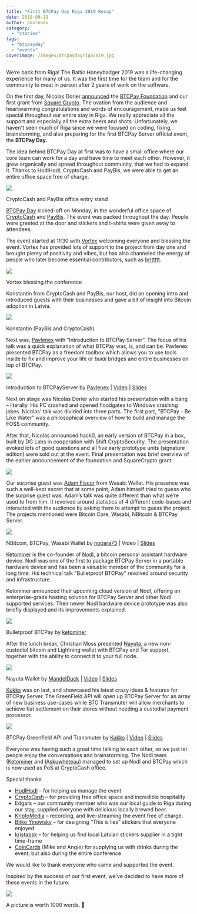 ```yaml
---
title: "First BTCPay Day Riga 2019 Recap"
date: 2019-09-19
author: pavlenex
category:
  - "stories"
tags:
  - "btcpayday"
  - "events"
coverImage: /images/btcpaydayriga2019.jpg
---
```


We’re back from Riga! The Baltic Honeybadger 2019 was a life-changing experience for many of us. It was the first time for the team and for the community to meet in person after 2 years of work on the software.

On the first day, Nicolas Dorier [announced](https://youtu.be/2IpZWSWUIVE?t=33230) the [BTCPay Foundation](https://foundation.btcpayserver.org/) and our first grant from [Square Crypto](https://twitter.com/sqcrypto). The ovation from the audience and heartwarming congratulations and words of encouragement, made us feel special throughout our entire stay in Riga. We really appreciate all the support and especially all the extra beers and shots. Unfortunately, we haven't seen much of Riga since we were focused on coding, fixing, brainstorming, and also preparing for the first BTCPay Server official event, the **BTCPay Day.**

The idea behind BTCPay Day at first was to have a small office where our core team can work for a day and have time to meet each other. However, it grew organically and spread throughout community, that we had to expand it. Thanks to HodlHodl, CryptoCash and PayBis, we were able to get an entire office space free of charge.

![](/images/cryptocashofficeriga-768x1024.jpg)

CryptoCash and PayBis office entry stand

[BTCPay Day](https://blog.btcpayserver.org/btcpay-day-2019/) kicked-off on Monday, in the wonderful office space of [CryptoCash](https://twitter.com/Cryptocash_Riga) and [PayBis](https://paybis.com/). The event was packed throughout the day. People were greeted at the door and stickers and t-shirts were given away to attendees.

The event started at 11:30 with [Vortex](https://twitter.com/theonevortex) welcoming everyone and blessing the event. Vortex has provided lots of support to the project from day one and brought plenty of positivity and vibes, but has also channeled the energy of people who later become essential contributors, such as [brittttt](https://github.com/britttttk).

![](/images/Screen-Shot-2019-09-18-at-14.48.18.png)

Vortex blessing the conference

Konstantin from CryptoCash and PayBis, our host, did an opening intro and introduced guests with their businesses and gave a bit of insight into Bitcoin adoption in Latvia.

![](/images/Konstantin-1024x768.jpg)

Konstantin (PayBis and CryptoCash)

Next was, [Pavlenex](https://github.com/pavlenex) with “Introduction to BTCPay Server”. The focus of his talk was a quick explanation of what BTCPay was, is, and can be. Pavlenex presented BTCPay as a freedom toolbox which allows you to use tools inside to fix and improve your life or _buidl_ bridges and entire businesses on top of BTCPay.

![](/images/Screen-Shot-2019-09-18-at-14.34.00-1024x667.png)

Introduction to BTCPayServer by [Pavlenex](https://twitter.com/pavlenex) [|](https://www.facebook.com/kriptomedia/videos/vl.418099655731067/2898112140218815/?type=1) [](https://twitter.com/pavlenex)[Video](https://www.facebook.com/kriptomedia/videos/vl.418099655731067/2898112140218815/?type=1) | [Slides](https://www.slideshare.net/AndrewCamilleri11/btcpayday-2019-riga-introduction-to-btcpay-server)

Next on stage was Nicolas Dorier who started his presentation with a bang – literally. His PC crashed and opened floodgates to Windows crashing jokes. Nicolas' talk was divided into three parts. The first part, "BTCPay - Be Like Water" was a philosophical overview of how to build and manage the FOSS community.

After that, Nicolas announced hack0, an early version of BTCPay in a box, built by DG Labs in cooperation with Shift CryptoSecurity. The presentation evoked lots of good questions and all five early prototype units (signature edition) were sold out at the event. Final presentation was brief overview of the earlier announcement of the foundation and SquareCrypto grant.

![](/images/EEk3LgmXUAA0_9v-1024x768.jpg)

Our surprise guest was [Adam Fiscor](https://twitter.com/nopara73/) from Wasabi Wallet. His presence was such a well-kept secret that at some point, Adam himself tried to guess who the surprise guest was. Adam’s talk was quite different than what we’re used to from him. It revolved around statistics of 4 different code-bases and interacted with the audience by asking them to attempt to guess the project. The projects mentioned were Bitcoin Core, Wasabi, NBitcoin & BTCPay Server.

![](/images/nopara.jpg)

NBitcoin, BTCPay, Wasabi Wallet by [nopara73](https://twitter.com/nopara73) | Video | [Slides](https://www.slideshare.net/AndrewCamilleri11/btcpayday-2019-riga-introduction-to-btcpay-server)

[Ketominer](https://twitter.com/ketominer) is the co-founder of [Nodl](https://www.nodl.it), a bitcoin personal assistant hardware device. Nodl was one of the first to package BTCPay Server in a portable hardware device and has been a valuable member of the community for a long time. His technical talk "Bulletproof BTCPay" revolved around security and infrastructure.

Ketominer announced their upcoming cloud version of Nodl, offering an enterprise-grade hosting solution for BTCPay Server and other Nodl supported services. Their newer Nodl hardware device prototype was also briefly displayed and its improvements explained.

![](/images/keto-768x1024.jpg)

Bulletproof BTCPay by [ketominer](https://twitter.com/ketominer)

After the lunch break, Christian Moss presented [Nayuta](https://nayuta.co/), a new non-custodial bitcoin and Lightning wallet with BTCPay and Tor support, together with the ability to connect it to your full node.

![](/images/Chris-768x1024.jpg)

Nayuta Wallet by [MandelDuck](https://twitter.com/MandelDuck) | [Video](https://www.facebook.com/watch/?v=393825987974575) | [Slides](https://www.slideshare.net/AndrewCamilleri11/btcpay-day-riga-2019-nayuta-wallet-by-christian-moss-mandelduck)

[Kukks](https://twitter.com/mrkukks) was on last, and showcased his latest crazy ideas & features for BTCPay Server. The GreenField API will open up BTCPay Server for an array of new business use-cases while BTC Transmuter will allow merchants to achieve fiat settlement on their stores without needing a custodial payment processor.

![](/images/Screen-Shot-2019-09-18-at-15.02.15-1024x676.png)

BTCPay Greenfield API and Transmuter by [Kukks](https://twitter.com/MrKukks) | [Video](https://youtu.be/puZqcHsg4oY) | [Slides](https://www.slideshare.net/AndrewCamilleri11/btc-pay-day-2019-btc-transmuter-and-greenfield-api)

Everyone was having such a great time talking to each other, so we just let people enjoy the conversations and brainstorming. The Nodl team ([Ketominer](https://twitter.com/ketominer) and [IAskuwheteau](https://twitter.com/IAskuwheteau)) managed to set up Nodl and BTCPay which is now used as PoS at CryptoCash office.

Special thanks

- [HodlHodl](https://hodlhodl.com/) – for helping us manage the event
- [CryptoCash](https://twitter.com/Cryptocash_Riga) – for providing free office space and incredible hospitality
- Edgars – our community member who was our local guide to Riga during our stay, supplied everyone with delicious locally brewed beer.
- [KriptoMedia](https://kripto.media/) – recording, and live-streaming the event free of charge.
- [Bitko Yinowsky](https://bitko.cc/) – for designing “This is lies” stickers that everyone enjoyed
- [kristapsk](https://twitter.com/kristapsk) – for helping us find local Latvian stickers supplier in a tight time-frame
- [CoinCards](https://coincards.com) (Mike and Angie) for supplying us with drinks during the event, but also during the entire conference

We would like to thank everyone who came and supported the event.

Inspired by the success of our first event, we've decided to have more of these events in the future.

![](/images/btcpaydayriga2019-1-1024x576.jpg)

A picture is worth 1000 words. 💚
